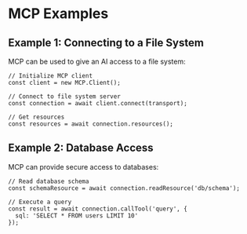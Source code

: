 # MCP Examples

## Example 1: Connecting to a File System

MCP can be used to give an AI access to a file system:

```
// Initialize MCP client
const client = new MCP.Client();

// Connect to file system server
const connection = await client.connect(transport);

// Get resources
const resources = await connection.resources();
```

## Example 2: Database Access

MCP can provide secure access to databases:

```
// Read database schema
const schemaResource = await connection.readResource('db/schema');

// Execute a query
const result = await connection.callTool('query', {
  sql: 'SELECT * FROM users LIMIT 10'
});
```

